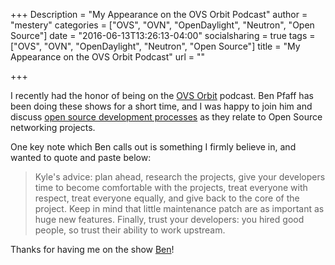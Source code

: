 +++
Description = "My Appearance on the OVS Orbit Podcast"
author = "mestery"
categories = ["OVS", "OVN", "OpenDaylight", "Neutron", "Open Source"]
date = "2016-06-13T13:26:13-04:00"
socialsharing = true
tags = ["OVS", "OVN", "OpenDaylight", "Neutron", "Open Source"]
title = "My Appearance on the OVS Orbit Podcast"
url = ""

+++

I recently had the honor of being on the [OVS Orbit][1] podcast. Ben Pfaff
has been doing these shows for a short time, and I was happy to join him and
discuss [open source development processes][2] as they relate to Open Source
networking projects.

One key note which Ben calls out is something I firmly believe in, and wanted
to quote and paste below:

> Kyle's advice: plan ahead, research the projects, give your developers time to
> become comfortable with the projects, treat everyone with respect, treat
> everyone equally, and give back to the core of the project. Keep in mind that
> little maintenance patch are as important as huge new features. Finally, trust
> your developers: you hired good people, so trust their ability to work upstream. 

Thanks for having me on the show [Ben][3]!

[1]: http://ovsorbit.benpfaff.org/
[2]: http://ovsorbit.benpfaff.org/#e7
[3]: https://twitter.com/Ben_Pfaff

